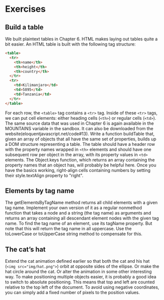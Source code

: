 # Exercises

## Build a table

We built plaintext tables in Chapter 6. HTML makes laying out tables
quite a bit easier. An HTML table is built with the following tag
structure:

```html
<table>
  <tr>
    <th>name</th>
    <th>height</th>
    <th>country</th>
  </tr>
  <tr>
    <td>Kilimanjaro</td>
    <td>5895</td>
    <td>Tanzania</td>
  </tr>
</table>
```

For each row, the `<table>` tag contains a `<tr>` tag. Inside of these `<tr>`
tags, we can put cell elements: either heading cells (`<th>`) or regular cells
(`<td>`).
The same source data that was used in Chapter 6 is again available in
the MOUNTAINS variable in the sandbox. It can also be downloaded from
the website(eloquentjavascript.net/code#13).
Write a function buildTable that, given an array of objects that all
have the same set of properties, builds up a DOM structure representing
a table. The table should have a header row with the property names
wrapped in `<th>` elements and should have one subsequent row per object
in the array, with its property values in `<td>` elements.
The Object.keys function, which returns an array containing the property
names that an object has, will probably be helpful here.
Once you have the basics working, right-align cells containing numbers
by setting their style.textAlign property to "right".

## Elements by tag name

The getElementsByTagName method returns all child elements with a given
tag name. Implement your own version of it as a regular nonmethod
function that takes a node and a string (the tag name) as arguments
and returns an array containing all descendant element nodes with the
given tag name.
To find the tag name of an element, use its tagName property. But note
that this will return the tag name in all uppercase. Use the toLowerCase
or toUpperCase string method to compensate for this.

## The cat’s hat

Extend the cat animation defined earlier so that both the cat and his
hat (`<img src="img/hat.png">`) orbit at opposite sides of the ellipse.
Or make the hat circle around the cat. Or alter the animation in some
other interesting way.
To make positioning multiple objects easier, it is probably a good idea
to switch to absolute positioning. This means that top and left are
counted relative to the top left of the document. To avoid using negative
coordinates, you can simply add a fixed number of pixels to the position
values.